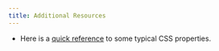 ```yaml
---
title: Additional Resources
---
```


- Here is a [quick reference](lesson://misc-quick-reference/css-properties) to
  some typical CSS properties.
